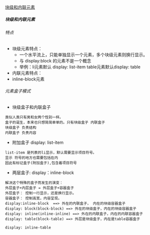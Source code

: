 [块级和内联元素]()

##### 块级和内联元素
###### 特点
+ 块级元素特点：
    + 一个水平流上，只能单独显示一个元素，多个块级元素则换行显示。
    + 与 display:block 的元素不是一个概念
    + 举例：li元素默认 display: list-item table元素默认display: table
+ 内联元素特点：
+ inline-block元素

###### 元素盒子模式
- 块级盒子和内联盒子
```
类似人类只有男和女两个性别一样。
盒子的诞生，本来也只想简简单单的。只有块级盒子 内联盒子
块级盒子 负责结构
内联盒子 负责内容
```

- 附加盒子 display: list-item
```
list-item 是列表的li显示，默认需要显示项目符号。
显示 符号的地方也需要包括在内
因此有标记盒子(附加盒子),包含着项目符号
```

- 两层盒子: display：inline-block
```
解决这个特殊的盒子而发生的演变：
外层盒子+内层盒子 = 外层盒子+容器盒子
外层盒子： 控制一行显示，还是换行显示。
容器盒子： 控制高宽，内容呈现。
display:inline-block  ==> 外在的内联盒子， 内在的块级容器盒子
display: block(block-block) ==> 外在的块级盒子，内在的块级容器盒子
display: inline(inline-inline) ==> 外在的内联盒子，内在的内联容器盒子
display: table(block-table) ==> 外层是块级盒子，内在是table容器盒子

display: inline-table
```


